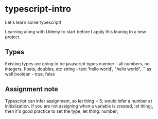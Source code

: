 # typescript-intro

Let's learn some typescript!

Learning along with Udemy to start before I apply this learing to a new project.

## Types
Existing types are going to be javascript types
number - all numbers, no integers, floats, doubles, etc
string - text 'hello world', "hello world", `` as well
boolean - true, false

## Assignment note
Typescript can infer assignment, so let thing = 5; would infer a number at initialization.
If you are not assigning when a variable is created, let thing;, then it's good practice to set the type, let thing: number;